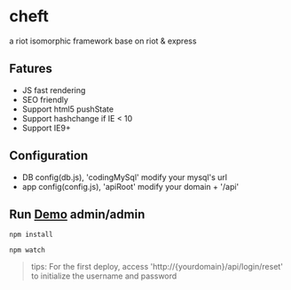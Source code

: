 # cheft
a riot isomorphic framework base on riot & express

## Fatures
* JS fast rendering
* SEO friendly
* Support html5 pushState
* Support hashchange if IE < 10
* Support IE9+

## Configuration

* DB config(db.js), 'codingMySql' modify your mysql's url
* app config(config.js), 'apiRoot' modify your domain + '/api'

## Run [Demo](http://echoboxd.coding.io/) admin/admin

    npm install

    npm watch

> tips: For the first deploy, access 'http://{yourdomain}/api/login/reset' to initialize the username and password